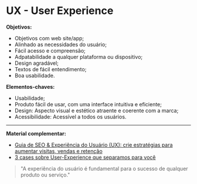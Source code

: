 # UX - User Experience

**Objetivos:**

- Objetivos com web site/app;
- Alinhado as necessidades do usuário;
- Fácil acesso e compreensão;
- Adpatabilidade a qualquer plataforma ou dispositivo;
- Design agradável;
- Textos de fácil entendimento;
- Boa usabilidade.

**Elementos-chaves:**

- Usabilidade;
- Produto fácil de usar, com uma interface intuitiva e eficiente;
- Design: Aspecto visual e estético atraente e coerente com a marca;
- Acessibilidade: Acessível a todos os usuários.

---

**Material complementar:**

- [Guia de SEO & Experiência do Usuário (UX): crie estratégias para aumentar visitas, vendas e retenção](https://www.conversion.com.br/blog/seo-experiencia-usuario-ux/)
- [3 cases sobre User-Experience que separamos para você](https://www.mjvinnovation.com/pt-br/blog/cases-user-experience/)

> "A experiência do usuário é fundamental para o sucesso de qualquer produto ou serviço."
